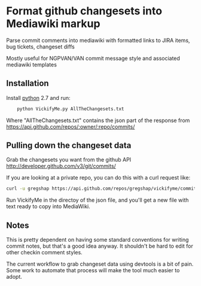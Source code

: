 # Format github changesets into Mediawiki markup

Parse commit comments into mediawiki with formatted links to JIRA items, bug tickets, changeset diffs

Mostly useful for NGPVAN/VAN commit message style and associated mediawiki templates

## Installation

Install [python](http://python.org/) 2.7 and run:

```sh
    python VickifyMe.py AllTheChangesets.txt
```

Where "AllTheChangesets.txt" contains the json part of the response from https://api.github.com/repos/:owner/:repo/commits/

## Pulling down the changeset data

Grab the changesets you want from the github API http://developer.github.com/v3/git/commits/

If you are looking at a private repo, you can do this with a curl request like:
```sh
curl -u gregshap https://api.github.com/repos/gregshap/vickifyme/commits?author=gregshap > GregsCommits.txt
```

Run VickifyMe in the directoy of the json file, and you'll get a new file with text ready to copy into MediaWiki.


## Notes

This is pretty dependent on having some standard conventions for writing commit notes, but that's a good idea anyway. 
It shouldn't be hard to edit for other checkin comment styles.

The current workflow to grab changeset data using devtools is a bit of pain. 
Some work to automate that process will make the tool much easier to adopt.
